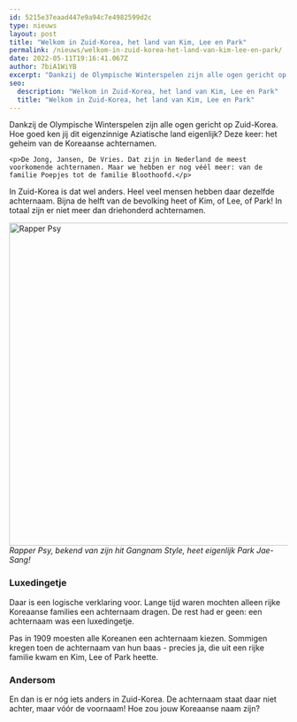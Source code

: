 ```yaml
---
id: 5215e37eaad447e9a94c7e4982599d2c
type: nieuws
layout: post
title: "Welkom in Zuid-Korea, het land van Kim, Lee en Park"
permalink: /nieuws/welkom-in-zuid-korea-het-land-van-kim-lee-en-park/
date: 2022-05-11T19:16:41.067Z
author: 7biA1WiYB
excerpt: "Dankzij de Olympische Winterspelen zijn alle ogen gericht op Zuid-Korea. Hoe goed ken jij dit eigenzinnige Aziatische land eigenlijk? Deze keer: het geheim van de Koreaanse achternamen.  "
seo:
  description: "Welkom in Zuid-Korea, het land van Kim, Lee en Park"
  title: "Welkom in Zuid-Korea, het land van Kim, Lee en Park"
---
```

Dankzij de Olympische Winterspelen zijn alle ogen gericht op Zuid-Korea. Hoe goed ken jij dit eigenzinnige Aziatische land eigenlijk? Deze keer: het geheim van de Koreaanse achternamen.  

    <p>De Jong, Jansen, De Vries. Dat zijn in Nederland de meest voorkomende achternamen. Maar we hebben er nog véél meer: van de familie Poepjes tot de familie Bloothoofd.</p>
<p>In Zuid-Korea is dat wel anders. Heel veel mensen hebben daar dezelfde achternaam. Bijna de helft van de bevolking heet of Kim, of Lee, of Park! In totaal zijn er niet meer dan driehonderd achternamen.</p>
<p><div class="media media-element-container media-default"><div id="file-526315" class="file file-image file-image-jpeg">

        
  
  <div class="content">
    <img alt="Rapper Psy" title="Beeld: YouTube" height="584" width="920" class="media-element file-default" data-delta="1" src="https://7dagen.netlify.app/sites/default/files/Psy-Gangnam-Style-920x584.jpg">  </div>

  
</div>
</div><em>Rapper Psy, bekend van zijn hit Gangnam Style, heet eigenlijk Park Jae-Sang!</em>
<h3>Luxedingetje</h3>
<p>Daar is een logische verklaring voor. Lange tijd waren mochten alleen rijke Koreaanse families een achternaam dragen. De rest had er geen: een achternaam was een luxedingetje.</p>
<p>Pas in 1909 moesten alle Koreanen een achternaam kiezen. Sommigen kregen toen de achternaam van hun baas - precies ja, die uit een rijke familie kwam en Kim, Lee of Park heette. </p>
<h3>Andersom</h3>
<p>En dan is er nóg iets anders in Zuid-Korea. De achternaam staat daar niet achter, maar vóór de voornaam! Hoe zou jouw Koreaanse naam zijn?</p>  
